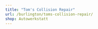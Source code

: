 ```yaml
---
title: "Tom's Collision Repair"
url: /burlington/toms-collision-repair/
shop: Autowerkstatt
---
```

